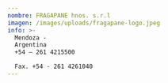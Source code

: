 ```yaml
---
nombre: FRAGAPANE hnos. s.r.l
imagen: /images/uploads/fragapane-logo.jpeg
info: >-
  Mendoza -
  Argentina                                                                                                                                                  Tel.
  +54 – 261 4215500

  Fax. +54 - 261 4261040                                                                                                      <http://www.fragapanehnos.com.ar>                                                                                                                        Contacto: Raúl A. Fragapane                                                                                                                                      Mail: rfragapane@fragapanehnos.com.ar
---
```

